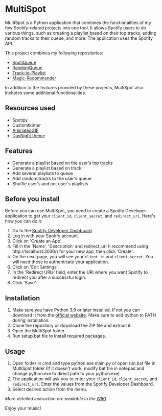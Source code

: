# MultiSpot

MultiSpot is a Python application that combines the functionalities of my few Spotify-related projects into one tool. It allows Spotify users to do  various things, such as creating a playlist based on their top tracks, adding random tracks to their queue,  and more. The application uses the Spotify API.

This project combines my following repositories:

- [SpotiQueue](https://github.com/PanPeryskop/SpotiQueue)
- [RandomQueue](https://github.com/PanPeryskop/RandomQueue)
- [Track-to-Playlist](https://github.com/PanPeryskop/Track-to-Playlist)
- [Magic-Recommender](https://github.com/PanPeryskop/Magic-Recommender)

In addition to the features provided by these projects, MultiSpot also includes some additional functionalities.

## Resources used
- Spotipy
- Customtkinter
- [AnimatedGIF](https://github.com/olesk75/AnimatedGIF)
- [DayNight theme](https://github.com/s-liwka/customtkinter-themes/tree/main/themes)


## Features

- Generate a playlist based on the user's top tracks
- Generate a playlist based on track
- Add several playlists to queue
- Add random tracks to the user's queue
- Shuffle user's and not user's playlists

## Before you install

Before you can use MultiSpot, you need to create a Spotify Developer application to get your `client_id`, `client_secret`, and `redirect_uri`. Here's how you can do it:

1. Go to the [Spotify Developer Dashboard](https://developer.spotify.com/dashboard/).
2. Log in with your Spotify account.
3. Click on 'Create an App'.
4. Fill in the 'Name', 'Description' and redirect_uri (I recommend using http://localhost:3000/) for your new app, then click 'Create'.
5. On the next page, you will see your `client_id` and `client_secret`. You will need these to authenticate your application.
6. Click on 'Edit Settings'.
7. In the 'Redirect URIs' field, enter the URI where you want Spotify to redirect you after a successful login.
8. Click 'Save'.

## Installation

1. Make sure you have Python 3.9 or later installed. If not you can download it from the [official website](https://www.python.org/downloads/). Make sure to add python to PATH during installation.
2. Clone the repository or download the ZIP file and extract it.
2. Open the MultiSpot folder.
3. Run setup.bat file to install required packages.
    

## Usage
1. Open folder in cmd and type python.exe main.py or open run.bat file in MultiSpot folder (If it doesn't work, modify bat file in notepad and change python.exe to direct path to your python.exe)
2. The application will ask you to enter your `client_id`, `client_secret`, and `redirect_uri`. Enter the values from the Spotify Developer Dashboard.
3. Select desired action from the menu.

*More detailed instruction are available in the [WIKI](https://github.com/PanPeryskop/MultiSpot/wiki/How-to-Use)*

Enjoy your music!